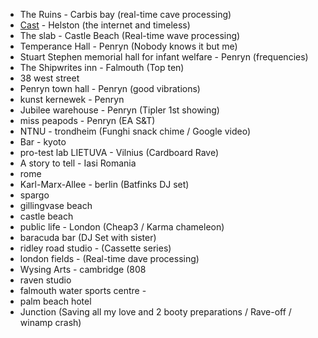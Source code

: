 -   The Ruins - Carbis bay (real-time cave processing)
-   [Cast](https://twitter.com/CASTCornwall/status/880357730523000832)  - Helston (the internet and timeless)
-   The slab - Castle Beach (Real-time wave processing)
-   Temperance Hall - Penryn (Nobody knows it but me)
-   Stuart Stephen memorial hall for infant welfare - Penryn (frequencies)
-   The Shipwrites inn - Falmouth (Top ten)
-   38 west street
-   Penryn town hall - Penryn (good vibrations)
-   kunst kernewek - Penryn 
-   Jubilee warehouse - Penryn (Tipler 1st showing)
-   miss peapods - Penryn (EA S&T)
-   NTNU - trondheim (Funghi snack chime / Google video)
-   Bar - kyoto 
-   pro-test lab LIETUVA - Vilnius (Cardboard Rave)
-   A story to tell - Iasi Romania
-   rome
-   Karl-Marx-Allee - berlin (Batfinks DJ set)
-   spargo
-   gillingvase beach
-   castle beach
-   public life - London (Cheap3 / Karma chameleon)
-   baracuda bar (DJ Set with sister)
-   ridley road studio - (Cassette series)
-   london fields - (Real-time dave processing)
-   Wysing Arts - cambridge (808
-   raven studio
-   falmouth water sports centre - 
-   palm beach hotel
- Junction (Saving all my love and 2 booty preparations / Rave-off / winamp crash)
<!--stackedit_data:
eyJoaXN0b3J5IjpbLTE0MTExMDExMDVdfQ==
-->